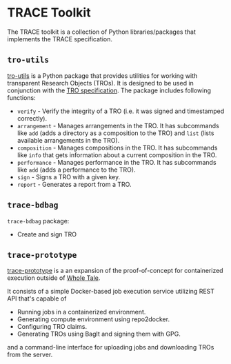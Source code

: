 # TRACE Toolkit

The TRACE toolkit is a collection of Python libraries/packages that implements the TRACE
specification. 

## `tro-utils`

[tro-utils](https://github.com/transparency-certified/tro-utils)
is a Python package that provides utilities for working with
transparent Research Objects (TROs). It is designed to be used in conjunction with the
[TRO specification](./specifications/tro/0.1/index.md). The package includes following functions:
  

* `verify` - Verify the integrity of a TRO (i.e. it was signed and timestamped
  correctly).
* `arrangement` - Manages arrangements in the TRO. It has subcommands like `add`
  (adds a directory as a composition to the TRO) and `list` (lists available arrangements in the TRO).
* `composition` - Manages compositions in the TRO. It has subcommands like `info`
  that gets information about a current composition in the TRO.
* `performance` - Manages performance in the TRO. It has subcommands like `add`
  (adds a performance to the TRO).
* `sign` - Signs a TRO with a given key.
* `report` - Generates a report from a TRO.

## `trace-bdbag`

`trace-bdbag` package:
* Create and sign TRO

## `trace-prototype`

[trace-prototype](https://github.com/transparency-certified/trace-prototype) is a
an expansion of the proof-of-concept for containerized execution outside of [Whole Tale](https://wholetale.org).

It consists of a simple Docker-based job execution service utilizing REST API that's capable of

* Running jobs in a containerized environment.
* Generating compute environment using repo2docker.
* Configuring TRO claims.
* Generating TROs using BagIt and signing them with GPG.

and a command-line interface for uploading jobs and downloading TROs from the server.
